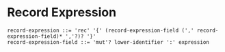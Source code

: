 # Record Expression

```ebnf
record-expression ::= 'rec' '{' (record-expression-field (',' record-expression-field)* ','?)? '}'
record-expression-field ::= 'mut'? lower-identifier ':' expression
```
